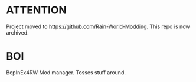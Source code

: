 # ATTENTION
Project moved to https://github.com/Rain-World-Modding. This repo is now archived.

# BOI
BepInEx4RW Mod manager. Tosses stuff around.

